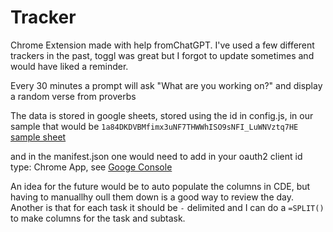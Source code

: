 # Tracker

Chrome Extension made with help fromChatGPT. I've used a few different trackers in the past, toggl was great but I forgot to update sometimes and would have liked a reminder.

Every 30 minutes a prompt will ask "What are you working on?" and display a random verse from proverbs

The data is stored in google sheets, stored using the id in config.js, in our sample that would be `1a84DKDVBMfimx3uNF7THWWhISO9sNFI_LuWNVztq7HE`
[sample sheet](https://docs.google.com/spreadsheets/d/1a84DKDVBMfimx3uNF7THWWhISO9sNFI_LuWNVztq7HE/edit?usp=sharing)

and in the manifest.json one would need to add in your oauth2 client id type: Chrome App, see [Googe Console ](https://console.cloud.google.com/apis/credentials)

An idea for the future would be to auto populate the columns in CDE, but having to manuallhy oull them down is a good way to review the day. 
Another is that for each task it should be `-` delimited and I can do a `=SPLIT()` to make columns for the task and subtask.

